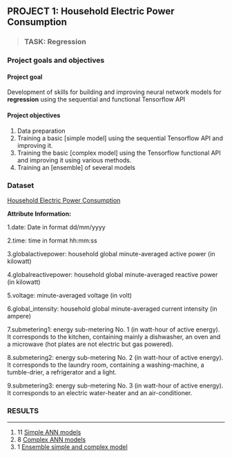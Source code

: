 ## PROJECT 1: Household Electric Power Consumption

> ### TASK: Regression

### Project goals and objectives

#### Project goal

Development of skills for building and improving neural network models for **regression** using the sequential and functional Tensorflow API

#### Project objectives

1. Data preparation
2. Training a basic [simple model] using the sequential Tensorflow API and improving it.
3. Training the basic [complex model] using the Tensorflow functional API and improving it using various methods.
4. Training an [ensemble] of several models

### Dataset

[Household Electric Power Consumption](https://www.kaggle.com/uciml/electric-power-consumption-data-set#) 

**Attribute Information:**

1.date: Date in format dd/mm/yyyy

2.time: time in format hh:mm:ss

3.globalactivepower: household global minute-averaged active power (in kilowatt)

4.globalreactivepower: household global minute-averaged reactive power (in kilowatt) 

5.voltage: minute-averaged voltage (in volt)

6.global_intensity: household global minute-averaged current intensity (in ampere)

7.submetering1: energy sub-metering No. 1 (in watt-hour of active energy). It corresponds to the kitchen, containing mainly a dishwasher, an oven and a microwave (hot plates are not electric but gas powered).

8.submetering2: energy sub-metering No. 2 (in watt-hour of active energy). It corresponds to the laundry room, containing a washing-machine, a tumble-drier, a refrigerator and a light.

9.submetering3: energy sub-metering No. 3 (in watt-hour of active energy). It corresponds to an electric water-heater and an air-conditioner.

### RESULTS 

---

1. 11 [Simple ANN models](https://github.com/rttrif/TrifonovRS.Deep_Learning_Portfolio.github.io/blob/main/Project%202:%20Heart%20Failure%20Prediction/Simple_ANN_model.py)
2. 8 [Complex ANN models]()
3. 1 [Ensemble simple and complex model]()
